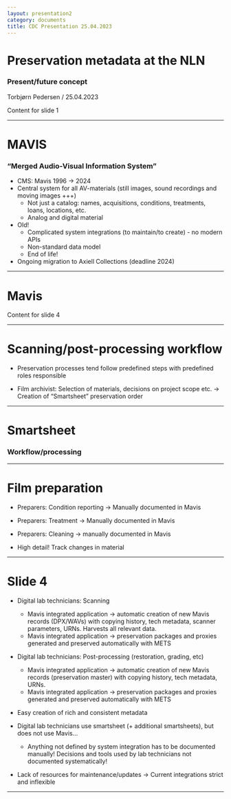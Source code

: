 ```yaml
---
layout: presentation2
category: documents
title: CDC Presentation 25.04.2023
---
```


# Preservation metadata at the NLN
### Present/future concept
Torbjørn Pedersen / 25.04.2023

Content for slide 1

---

# MAVIS
### “Merged Audio-Visual Information System” 

- CMS: Mavis 1996 -> 2024
- Central system for all AV-materials (still images, sound recordings and moving images +++)
	- Not just a catalog: names, acquisitions, conditions, treatments, loans, locations, etc. 
	- Analog and digital material
- Old! 
	- Complicated system integrations (to maintain/to create) - no modern APIs
	- Non-standard data model
	- End of life!
- Ongoing migration to Axiell Collections (deadline 2024)

---

# Mavis

Content for slide 4

---

# Scanning/post-processing workflow 

- Preservation processes tend follow predefined steps with predefined roles responsible

- Film archivist: Selection of materials, decisions on project scope etc. -> Creation of “Smartsheet” preservation order

---

# Smartsheet
### Workflow/processing

---

# Film preparation

- Preparers: Condition reporting -> Manually documented in Mavis
- Preparers: Treatment -> Manually documented in Mavis
- Preparers: Cleaning -> manually documented in Mavis

- High detail! Track changes in material

---

# Slide 4

- Digital lab technicians: Scanning
	- Mavis integrated application -> automatic creation of new Mavis records (DPX/WAVs) with copying history, tech metadata, scanner parameters, URNs. Harvests all relevant data.
	- Mavis integrated application -> preservation packages and proxies generated and preserved automatically with METS
- Digital lab technicians: Post-processing (restoration, grading, etc)
	- Mavis integrated application -> automatic creation of new Mavis records (preservation master) with copying history, tech metadata, URNs.
	- Mavis integrated application -> preservation packages and proxies generated and preserved automatically with METS

- Easy creation of rich and consistent metadata
- Digital lab technicians use smartsheet (+ additional smartsheets), but does not use Mavis…
	- Anything not defined by system integration has to be documented manually! Decisions and tools used by lab technicians not documented systematically!
- Lack of resources for maintenance/updates -> Current integrations strict and inflexible 

---
